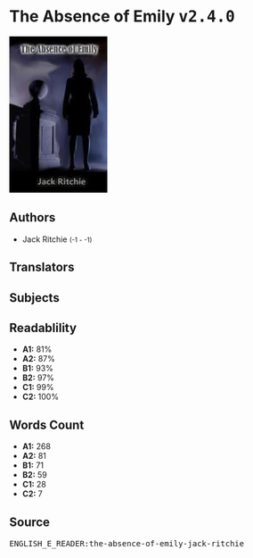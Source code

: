 # The Absence of Emily <kbd>v2.4.0</kbd>

![](./cover.medium.jpg "")

## Authors


 - Jack Ritchie <small>(-1 - -1)</small>

## Translators



## Subjects



## Readablility


 - **A1:** 81%
 - **A2:** 87%
 - **B1:** 93%
 - **B2:** 97%
 - **C1:** 99%
 - **C2:** 100%

## Words Count


 - **A1:** 268
 - **A2:** 81
 - **B1:** 71
 - **B2:** 59
 - **C1:** 28
 - **C2:** 7

## Source


<kbd>ENGLISH_E_READER:the-absence-of-emily-jack-ritchie</kbd>
